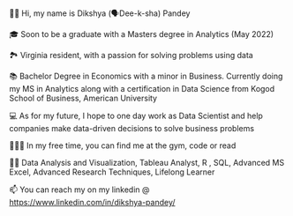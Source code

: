 👋🏽 Hi, my name is Dikshya (🗣Dee-k-sha) Pandey

🎓 Soon to be a graduate with a Masters degree in Analytics (May 2022)

🏞 Virginia resident, with a passion for solving problems using data 

📚 Bachelor Degree in Economics with a minor in Business. Currently doing my MS in Analytics along with a certification in Data Science from Kogod School of Business, American University

💻 As for my future, I hope to one day work as Data Scientist and help companies make data-driven decisions to solve business problems

🏋🏽‍♀️ In my free time, you can find me at the gym, code or read

💪🏽 Data Analysis and Visualization, Tableau Analyst, R , SQL, Advanced MS Excel, Advanced Research Techniques, Lifelong Learner

📫 You can reach my on my linkedin @ https://www.linkedin.com/in/dikshya-pandey/

<!---
Datience/Datience is a ✨ special ✨ repository because its `README.md` (this file) appears on your GitHub profile.
You can click the Preview link to take a look at your changes.
--->
